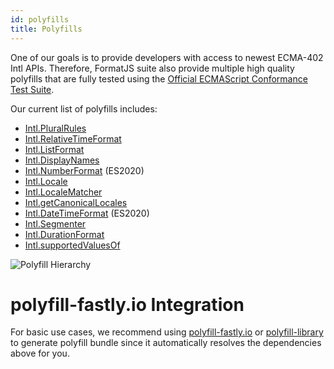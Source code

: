 ```yaml
---
id: polyfills
title: Polyfills
---
```


One of our goals is to provide developers with access to newest ECMA-402 Intl APIs. Therefore, FormatJS suite also provide multiple high quality polyfills that are fully tested using the [Official ECMAScript Conformance Test Suite](https://github.com/tc39/test262).

Our current list of polyfills includes:

- [Intl.PluralRules](polyfills/intl-pluralrules.md)
- [Intl.RelativeTimeFormat](polyfills/intl-relativetimeformat.md)
- [Intl.ListFormat](polyfills/intl-listformat.md)
- [Intl.DisplayNames](polyfills/intl-displaynames.md)
- [Intl.NumberFormat](polyfills/intl-numberformat.md) (ES2020)
- [Intl.Locale](polyfills/intl-locale.md)
- [Intl.LocaleMatcher](polyfills/intl-localematcher.md)
- [Intl.getCanonicalLocales](polyfills/intl-getcanonicallocales.md)
- [Intl.DateTimeFormat](polyfills/intl-datetimeformat.md) (ES2020)
- [Intl.Segmenter](polyfills/intl-segmenter.md)
- [Intl.DurationFormat](polyfills/intl-durationformat.md)
- [Intl.supportedValuesOf](polyfills/intl-supportedvaluesof.md)

![Polyfill Hierarchy](/img/polyfills.svg)

# polyfill-fastly.io Integration

For basic use cases, we recommend using [polyfill-fastly.io](https://polyfill-fastly.io/) or [polyfill-library](https://github.com/Financial-Times/polyfill-library) to generate polyfill bundle since it automatically resolves the dependencies above for you.
